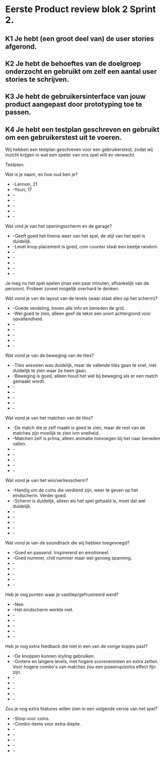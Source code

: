 # Eerste Product review blok 2 Sprint 2.

## K1 Je hebt (een groot deel van) de user stories afgerond.

## K2 Je hebt de behoeftes van de doelgroep onderzocht en gebruikt om zelf een aantal user stories te schrijven.

## K3 Je hebt de gebruikersinterface van jouw product aangepast door prototyping toe te passen.

## K4 Je hebt een testplan geschreven en gebruikt om een gebruikerstest uit te voeren. 
Wij hebben een testplan geschreven voor een gebruikerstest, zodat wij inzicht krijgen in wat een speler van ons spel wilt en verwacht. 

Testplan:

Wat is je naam, en hoe oud ben je?
<ul>
    <li>-Lennon, 21</li>
    <li>-Youri, 17</li>
    <li>-</li>
    <li>-</li>
    <li>-</li>
    <li>-</li>
    <li>-</li>
</ul>

Wat vind je van het openingsscherm en de garage?
<ul>
    <li>-Geeft goed het thema weer van het spel, de stijl van het spel is duidelijk.</li>
    <li>-Level knop placement is goed, coin counter staat een beetje random.</li>
    <li>-</li>
    <li>-</li>
    <li>-</li>
    <li>-</li>
    <li>-</li>
</ul>

Je mag nu het spel spelen (max een paar minuten, afhankelijk van de persoon). Probeer zoveel mogelijk overhard te denken.

Wat vond je van de layout van de levels (waar staat alles op het scherm)?
<ul>
    <li>-Goede verdeling, boven alle info en beneden de grid.</li>
    <li>-Wel goed te zien, alleen geef de tekst een soort achtergrond voor opvallendheid.</li>
    <li>-</li>
    <li>-</li>
    <li>-</li>
    <li>-</li>
    <li>-</li>
</ul>

Wat vond je van de beweging van de tiles?
<ul>
    <li>-Tiles wisselen was duidelijk, maar de vallende tiles gaan te snel, niet duidelijk te zien waar ze heen gaan.</li>
    <li>-Beweging is goed, alleen houd het wel bij beweging als er een match gemaakt wordt.</li>
    <li>-</li>
    <li>-</li>
    <li>-</li>
    <li>-</li>
    <li>-</li>
</ul>

Wat vond je van het matchen van de tiles?
<ul>
    <li>-De match die je zelf maakt is goed te zien, maar de rest van de matches zijn moeilijk te zien ivm snelheid.</li>
    <li>-Matchen zelf is prima, alleen animatie toevoegen bij het naar beneden vallen.</li>
    <li>-</li>
    <li>-</li>
    <li>-</li>
    <li>-</li>
    <li>-</li>
</ul>

Wat vond je van het win/verliesscherm?
<ul>
    <li>-Handig om de coins die verdiend zijn, weer te geven op het eindscherm. Verder goed.</li>
    <li>-Scherm is duidelijk, alleen als het spel gehaald is, moet dat wel duidelijk.</li>
    <li>-</li>
    <li>-</li>
    <li>-</li>
    <li>-</li>
    <li>-</li>
</ul>

Wat vond je van de soundtrack die wij hebben toegevoegd?
<ul>
    <li>-Goed en passend. Inspirerend en emotioneel.</li>
    <li>-Goed nummer, chill nummer maar wel genoeg spanning.</li>
    <li>-</li>
    <li>-</li>
    <li>-</li>
    <li>-</li>
    <li>-</li>
</ul>

Heb je nog punten waar je vastliep/gefrustreerd werd?
<ul>
    <li>-Nee.</li>
    <li>-Het eindscherm werkte niet.</li>
    <li>-</li>
    <li>-</li>
    <li>-</li>
    <li>-</li>
    <li>-</li>
</ul>

Heb je nog extra feedback die niet in een van de vorige kopjes past?
<ul>
    <li>-De knoppen kunnen styling gebruiken.</li>
    <li>-Grotere en langere levels, met hogere scorevereisten en extra zetten. Voor hogere combo's van matches zou een powerup/extra effect fijn zijn.</li>
    <li>-</li>
    <li>-</li>
    <li>-</li>
    <li>-</li>
    <li>-</li>
</ul>

Zou je nog extra features willen zien in een volgende versie van het spel?
<ul>
    <li>-Shop voor coins.</li>
    <li>-Combo-items voor extra diepte.</li>
    <li>-</li>
    <li>-</li>
    <li>-</li>
    <li>-</li>
    <li>-</li>
</ul>